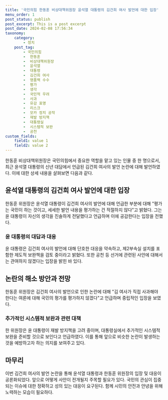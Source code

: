 ```yaml
---
title: '국민의힘 한동훈 비상대책위원장 윤석열 대통령의 김건희 여사 발언에 대한 입장'
menu_order: 1
post_status: publish
post_excerpt: This is a post excerpt
post_date: 2024-02-08 17:56:34
taxonomy:
    category:
        - 정치
    post_tag:
        - 국민의힘
        -  한동훈
        -  비상대책위원장
        -  윤석열
        -  대통령
        -  김건희 여사
        -  명품백 수수
        -  평가
        -  생각
        -  국민적 우려
        -  사과
        -  유감 표명
        -  리스크
        -  모카 정치 공작
        -  재발 방지책
        -  대통령실
        -  시스템적 보완
        -  공천
custom_fields:
    field1: value 1
    field2: value 2
---
```


한동훈 비상대책위원장은 국민의힘에서 중요한 역할을 맡고 있는 인물 중 한 명으로서, 최근 윤석열 대통령의 신년 대담에서 언급된 김건희 여사의 발언 논란에 대해 발언하였다. 이에 대한 상세 내용을 살펴보면 다음과 같다.
## 윤석열 대통령의 김건희 여사 발언에 대한 입장
한동훈 위원장은 윤석열 대통령이 김건희 여사의 발언에 대해 언급한 부분에 대해 "평가는 국민이 하는 것이고, 세세한 발언 내용을 평가하는 건 적절하지 않다"고 밝혔다. 그는 윤 대통령이 자신의 생각을 진솔하게 전달했다고 언급하며 이에 공감한다는 입장을 전했다.
### 윤 대통령의 대답과 대응
윤 대통령은 김건희 여사의 발언에 대해 단호한 대응을 약속하고, 제2부속실 설치를 포함한 제도적 보완책을 검토 중이라고 밝혔다. 또한 공천 등 선거에 관련된 사안에 대해서는 관여하지 않겠다는 입장을 밝힌 바 있다.
## 논란의 해소 방안과 전망
한동훈 위원장은 김건희 여사의 발언으로 인한 논란에 대해 "김 여사가 직접 사과해야 한다는 여론에 대해 국민의 평가를 평가하지 않겠다"고 언급하며 중립적인 입장을 보였다.
### 추가적인 시스템적 보완과 관련 대책
한 위원장은 윤 대통령이 재발 방지책을 고려 중이며, 대통령실에서 추가적인 시스템적 보완을 준비할 것으로 보인다고 언급하였다. 이를 통해 앞으로 비슷한 논란이 발생하는 것을 예방하고자 하는 의지를 보여주고 있다.
## 마무리
이번 김건희 여사의 발언 논란을 통해 윤석열 대통령과 한동훈 위원장의 입장 및 대응이 공론화되었다. 앞으로 어떻게 사안이 전개될지 주목할 필요가 있다. 국민의 관심이 집중되는 이슈에 대한 정확하고 성의 있는 대응이 요구된다. 함께 시민의 안전과 안녕을 위해 노력하는 모습이 필요하다.
